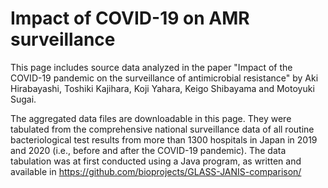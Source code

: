 # Impact of COVID-19 on AMR surveillance
This page includes source data analyzed in the paper "Impact of the COVID-19 pandemic on the surveillance of antimicrobial resistance" by Aki Hirabayashi, Toshiki Kajihara, Koji Yahara, Keigo Shibayama and Motoyuki Sugai.

The aggregated data files are downloadable in this page.  They were  tabulated from the comprehensive national surveillance data of all routine bacteriological test results from more than 1300 hospitals in Japan in 2019 and 2020 (i.e., before and after the COVID-19 pandemic).  The data tabulation was at  first conducted using a Java program, as written and available in https://github.com/bioprojects/GLASS-JANIS-comparison/